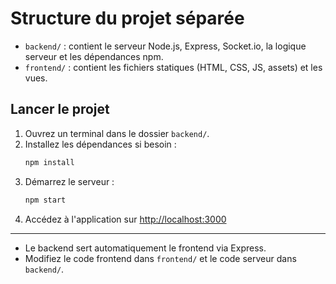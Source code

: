 # Structure du projet séparée

- `backend/` : contient le serveur Node.js, Express, Socket.io, la logique serveur et les dépendances npm.
- `frontend/` : contient les fichiers statiques (HTML, CSS, JS, assets) et les vues.

## Lancer le projet

1. Ouvrez un terminal dans le dossier `backend/`.
2. Installez les dépendances si besoin :
   ```sh
   npm install
   ```
3. Démarrez le serveur :
   ```sh
   npm start
   ```
4. Accédez à l'application sur [http://localhost:3000](http://localhost:3000)

---

- Le backend sert automatiquement le frontend via Express.
- Modifiez le code frontend dans `frontend/` et le code serveur dans `backend/`.
